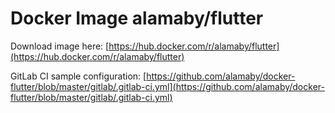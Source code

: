 # Docker Image alamaby/flutter

Download image here: [https://hub.docker.com/r/alamaby/flutter](https://hub.docker.com/r/alamaby/flutter)

GitLab CI sample configuration: [https://github.com/alamaby/docker-flutter/blob/master/gitlab/.gitlab-ci.yml](https://github.com/alamaby/docker-flutter/blob/master/gitlab/.gitlab-ci.yml)